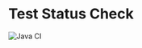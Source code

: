 # Test Status Check

![Java CI](https://github.com/CharlesB8/actionsLab/workflows/Java%20CI/badge.svg)